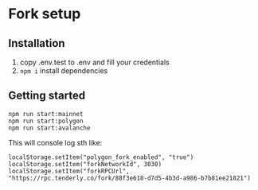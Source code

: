# Fork setup

## Installation

1. copy .env.test to .env and fill your credentials
2. `npm i` install dependencies

## Getting started

```
npm run start:mainnet
npm run start:polygon
npm run start:avalanche
```

This will console log sth like:
```
localStorage.setItem("polygon_fork_enabled", "true")
localStorage.setItem("forkNetworkId", 3030)
localStorage.setItem("forkRPCUrl", "https://rpc.tenderly.co/fork/88f3e618-d7d5-4b3d-a986-b7b81ee21821")
```